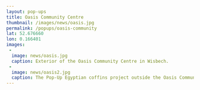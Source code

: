 ```yaml
---
layout: pop-ups
title: Oasis Community Centre
thumbnail: /images/news/oasis.jpg
permalink: /popups/oasis-community
lat: 52.676660
lon: 0.166401
images:
 -
  image: news/oasis.jpg
  caption: Exterior of the Oasis Community Centre in Wisbech.
 -
  image: news/oasis2.jpg
  caption: The Pop-Up Egyptian coffins project outside the Oasis Community Centre in Wisbech.
---
```


